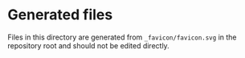 # Generated files

Files in this directory are generated from `_favicon/favicon.svg` in the
repository root and should not be edited directly.
